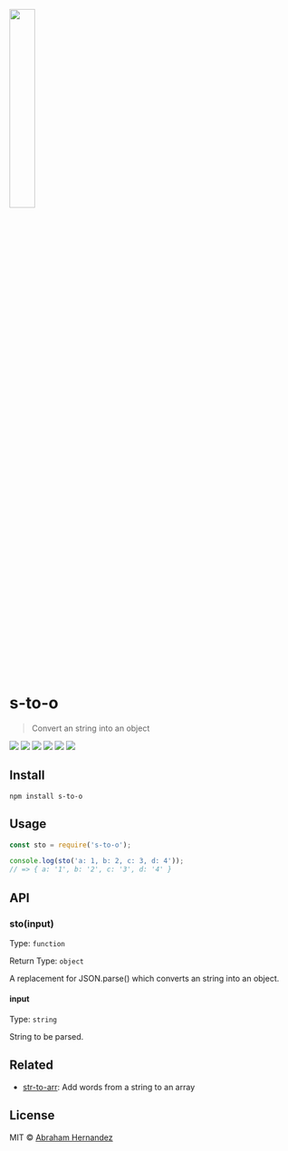 <p id="top">
	<a href="https://www.npmjs.com/package/s-to-o">
		<img src="https://cdn.abranhe.com/projects/s-to-o/logo.svg" width="30%" height="30%">
		</a>
	<br>
</p>

# s-to-o

> Convert an string into an object

[![](https://img.shields.io/travis/abranhe/s-to-o.svg?logo=travis)](https://travis-ci.org/abranhe/s-to-o)
[![](https://abranhe.com/badge.svg)](https://github.com/abranhe)
[![](https://cdn.abranhe.com/badges/cash-me.svg)](https://cash.me/$abranhe)
[![](https://cdn.abranhe.com/badges/patreon.svg)](https://patreon.com/abranhe)
[![](https://img.shields.io/github/license/abranhe/s-to-o.svg)](https://github.com/abranhe/s-to-o/blob/master/license)
[![](https://img.shields.io/npm/v/s-to-o.svg)](https://npmjs.com/package/s-to-o)

## Install

```
npm install s-to-o
```

## Usage

```js
const sto = require('s-to-o');

console.log(sto('a: 1, b: 2, c: 3, d: 4'));
// => { a: '1', b: '2', c: '3', d: '4' }
```

## API

### sto(input)

Type: `function`

Return Type: `object`

A replacement for JSON.parse() which converts an string into an object.

#### input

Type: `string`

String to be parsed.


## Related

- [str-to-arr](https://github.com/abranhe/str-to-arr): Add words from a string to an array

## License

MIT © [Abraham Hernandez](https://abranhe.com)
